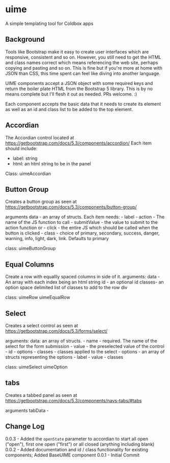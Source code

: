 # uime
A simple templating tool for Coldbox apps

## Background
Tools like Bootstrap make it easy to create user interfaces which are responsive, consistent and so on.
However, you still need to get the HTML and class names correct which means referencing the web site, 
perhaps copying and pasting and so on. This is fine but if you're more at home with JSON than CSS, this time
spent can feel like diving into another language. 

UIME components accept a JSON object with some required keys and return the boiler plate HTML from the 
Bootstrap 5 library. This is by no means complete but I'll flesh it out as needed. PRs welcome. :)

Each component accepts the basic data that it needs to create its element as well as an id and class list to be added to the top element.

## Accordian 
The Accordian control located at https://getbootstrap.com/docs/5.3/components/accordion/
Each item should include:
 - label: string
 - html: an html string to be in the panel

Class: uimeAccordian

 

## Button Group
Creates a button group as seen at https://getbootstrap.com/docs/5.3/components/button-group/

arguments
data - an array of structs. Each item needs:
    - label
    - action - The name of the JS function to call
    - submitValue - the value to submit to the action function
        or
    - click - the entire JS which should be called when the button is clicked
    - class - choice of primary, secondary, success, danger, warning, info, light, dark, link. Defaults to primary
    
class: uimeButtonGroup

## Equal Columns
Create a row with equallly spaced columns in side of it. 
arguments: 
data - An array with each index being an html string
id - an optional id
classes- an option space delimited list of classes to add to the row div

class: uimeRow uimeEqualRow

## Select
Creates a select control as seen at https://getbootstrap.com/docs/5.3/forms/select/

arguments:
data: an array of structs.
    - name - required. The name of the select for the form submission
    - value - the preselected value of the control
    - id - options
    - classes - classes applied to the select
    - options - an array of structs representing the options
        - label
        - value
        - classes
        

class: uimeSelect uimeOption


## tabs
Creates a tabbed panel as seen at https://getbootstrap.com/docs/5.3/components/navs-tabs/#tabs

arguments
tabData - 





## Change Log
0.0.3 - Added the `openState` parameter to accordian to start all open ("open"), first one open ("first") or all closed (anything including blank)
0.0.2 - Added documentation and id / class functionality for existing components; Added BaseUIME component
0.0.1 - Initial Commit